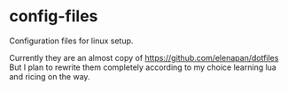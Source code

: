 # config-files
Configuration files for linux setup.

Currently they are an almost copy of <a>https://github.com/elenapan/dotfiles</a>
But I plan to rewrite them completely according to my choice learning lua and ricing on the way.
